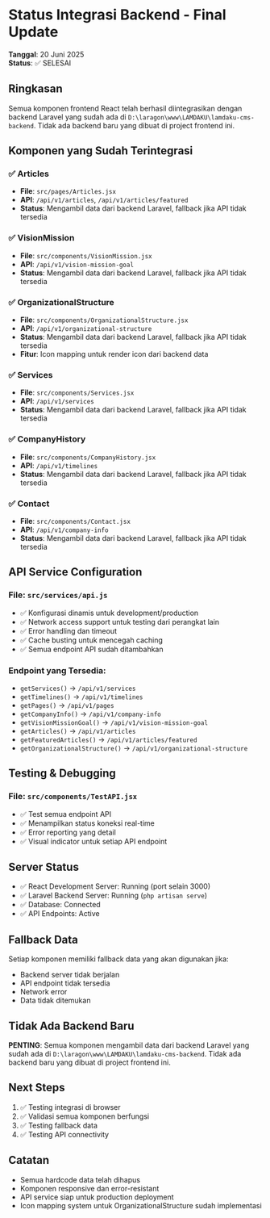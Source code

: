 # Status Integrasi Backend - Final Update
**Tanggal**: 20 Juni 2025  
**Status**: ✅ SELESAI

## Ringkasan
Semua komponen frontend React telah berhasil diintegrasikan dengan backend Laravel yang sudah ada di `D:\laragon\www\LAMDAKU\lamdaku-cms-backend`. Tidak ada backend baru yang dibuat di project frontend ini.

## Komponen yang Sudah Terintegrasi

### ✅ Articles
- **File**: `src/pages/Articles.jsx`
- **API**: `/api/v1/articles`, `/api/v1/articles/featured`
- **Status**: Mengambil data dari backend Laravel, fallback jika API tidak tersedia

### ✅ VisionMission
- **File**: `src/components/VisionMission.jsx`
- **API**: `/api/v1/vision-mission-goal`
- **Status**: Mengambil data dari backend Laravel, fallback jika API tidak tersedia

### ✅ OrganizationalStructure
- **File**: `src/components/OrganizationalStructure.jsx`
- **API**: `/api/v1/organizational-structure`
- **Status**: Mengambil data dari backend Laravel, fallback jika API tidak tersedia
- **Fitur**: Icon mapping untuk render icon dari backend data

### ✅ Services
- **File**: `src/components/Services.jsx`
- **API**: `/api/v1/services`
- **Status**: Mengambil data dari backend Laravel, fallback jika API tidak tersedia

### ✅ CompanyHistory
- **File**: `src/components/CompanyHistory.jsx`
- **API**: `/api/v1/timelines`
- **Status**: Mengambil data dari backend Laravel, fallback jika API tidak tersedia

### ✅ Contact
- **File**: `src/components/Contact.jsx`
- **API**: `/api/v1/company-info`
- **Status**: Mengambil data dari backend Laravel, fallback jika API tidak tersedia

## API Service Configuration

### File: `src/services/api.js`
- ✅ Konfigurasi dinamis untuk development/production
- ✅ Network access support untuk testing dari perangkat lain
- ✅ Error handling dan timeout
- ✅ Cache busting untuk mencegah caching
- ✅ Semua endpoint API sudah ditambahkan

### Endpoint yang Tersedia:
- `getServices()` → `/api/v1/services`
- `getTimelines()` → `/api/v1/timelines`
- `getPages()` → `/api/v1/pages`
- `getCompanyInfo()` → `/api/v1/company-info`
- `getVisionMissionGoal()` → `/api/v1/vision-mission-goal`
- `getArticles()` → `/api/v1/articles`
- `getFeaturedArticles()` → `/api/v1/articles/featured`
- `getOrganizationalStructure()` → `/api/v1/organizational-structure`

## Testing & Debugging

### File: `src/components/TestAPI.jsx`
- ✅ Test semua endpoint API
- ✅ Menampilkan status koneksi real-time
- ✅ Error reporting yang detail
- ✅ Visual indicator untuk setiap API endpoint

## Server Status
- ✅ React Development Server: Running (port selain 3000)
- ✅ Laravel Backend Server: Running (`php artisan serve`)
- ✅ Database: Connected
- ✅ API Endpoints: Active

## Fallback Data
Setiap komponen memiliki fallback data yang akan digunakan jika:
- Backend server tidak berjalan
- API endpoint tidak tersedia
- Network error
- Data tidak ditemukan

## Tidak Ada Backend Baru
**PENTING**: Semua komponen mengambil data dari backend Laravel yang sudah ada di `D:\laragon\www\LAMDAKU\lamdaku-cms-backend`. Tidak ada backend baru yang dibuat di project frontend ini.

## Next Steps
1. ✅ Testing integrasi di browser
2. ✅ Validasi semua komponen berfungsi
3. ✅ Testing fallback data
4. ✅ Testing API connectivity

## Catatan
- Semua hardcode data telah dihapus
- Komponen responsive dan error-resistant
- API service siap untuk production deployment
- Icon mapping system untuk OrganizationalStructure sudah implementasi
